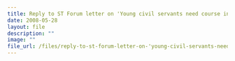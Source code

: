 ```yaml
---
title: Reply to ST Forum letter on 'Young civil servants need course in street‑cred'
date: 2008-05-28
layout: file
description: ""
image: ""
file_url: /files/reply-to-st-forum-letter-on-'young-civil-servants-need-course-in-street-cred'.pdf
---
```

